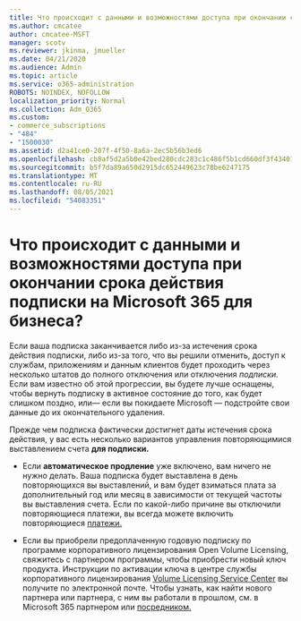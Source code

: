 ```yaml
---
title: Что происходит с данными и возможностями доступа при окончании срока действия подписки на Microsoft 365 для бизнеса?
ms.author: cmcatee
author: cmcatee-MSFT
manager: scotv
ms.reviewer: jkinma, jmueller
ms.date: 04/21/2020
ms.audience: Admin
ms.topic: article
ms.service: o365-administration
ROBOTS: NOINDEX, NOFOLLOW
localization_priority: Normal
ms.collection: Adm_O365
ms.custom:
- commerce_subscriptions
- "484"
- "1500030"
ms.assetid: d2a41ce0-207f-4f50-8a6a-2ec5b56b3ed6
ms.openlocfilehash: cb8af5d2a5b0e42bed280cdc283c1c486f5b1cd660df3f4340159950395034e9
ms.sourcegitcommit: b5f7da89a650d2915dc652449623c78be6247175
ms.translationtype: MT
ms.contentlocale: ru-RU
ms.lasthandoff: 08/05/2021
ms.locfileid: "54083351"
---
```

# <a name="what-happens-to-my-data-and-access-when-my-microsoft-365-for-business-subscription-ends"></a>Что происходит с данными и возможностями доступа при окончании срока действия подписки на Microsoft 365 для бизнеса?

Если ваша подписка заканчивается либо из-за истечения срока действия подписки, либо из-за того, что вы решили отменить, доступ к службам, приложениям и данным клиентов будет проходить через несколько штатов до полного отключения или отключения *подписки.* Если вам известно об этой прогрессии, вы будете лучше оснащены, чтобы вернуть подписку в активное состояние до того, как будет слишком поздно, или— если вы покидаете Microsoft — подстройте свои данные до их окончательного удаления.
  
Прежде чем подписка фактически достигнет даты истечения срока действия, у вас есть несколько вариантов управления повторяющимися выставлением счета **для подписки.**
  
- Если **автоматическое продление** уже включено, вам ничего не нужно делать. Ваша подписка будет выставлена в день повторяющихся вы выставлений, и вам будет взиматься плата за дополнительный год или месяц в зависимости от текущей частоты вы выставления счета.  Если по какой-либо  причине вы отключили повторяющиеся платежи, вы всегда можете включить повторяющиеся [платежи.](https://docs.microsoft.com/microsoft-365/commerce/subscriptions/renew-your-subscription#turn-recurring-billing-off-or-on)

- Если вы приобрели предоплаченную годовую подписку по программе корпоративного лицензирования Open Volume Licensing, свяжитесь с партнером программы, чтобы приобрести новый ключ продукта. Инструкции по активации ключа в центре службы корпоративного лицензирования [Volume Licensing Service Center](https://go.microsoft.com/fwlink/p/?LinkID=282016) вы получите по электронной почте. Чтобы узнать, как найти нового партнера или партнера, с ним вы работали в прошлом, см. в Microsoft 365 партнером или [посредником.](https://docs.microsoft.com/microsoft-365/admin/manage/find-your-partner-or-reseller)